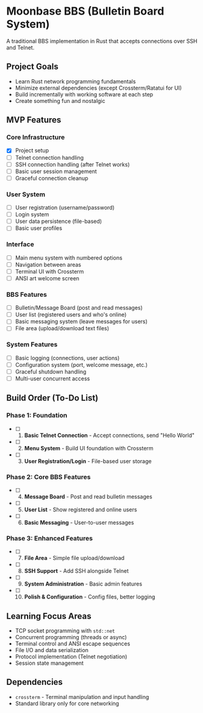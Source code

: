 # Moonbase BBS (Bulletin Board System)

A traditional BBS implementation in Rust that accepts connections over SSH and Telnet.

## Project Goals
- Learn Rust network programming fundamentals
- Minimize external dependencies (except Crossterm/Ratatui for UI)
- Build incrementally with working software at each step
- Create something fun and nostalgic

## MVP Features

### Core Infrastructure
- [x] Project setup
- [ ] Telnet connection handling
- [ ] SSH connection handling (after Telnet works)
- [ ] Basic user session management
- [ ] Graceful connection cleanup

### User System
- [ ] User registration (username/password)
- [ ] Login system
- [ ] User data persistence (file-based)
- [ ] Basic user profiles

### Interface
- [ ] Main menu system with numbered options
- [ ] Navigation between areas
- [ ] Terminal UI with Crossterm
- [ ] ANSI art welcome screen

### BBS Features
- [ ] Bulletin/Message Board (post and read messages)
- [ ] User list (registered users and who's online)
- [ ] Basic messaging system (leave messages for users)
- [ ] File area (upload/download text files)

### System Features
- [ ] Basic logging (connections, user actions)
- [ ] Configuration system (port, welcome message, etc.)
- [ ] Graceful shutdown handling
- [ ] Multi-user concurrent access

## Build Order (To-Do List)

### Phase 1: Foundation
- [ ] 1. **Basic Telnet Connection** - Accept connections, send "Hello World"
- [ ] 2. **Menu System** - Build UI foundation with Crossterm
- [ ] 3. **User Registration/Login** - File-based user storage

### Phase 2: Core BBS Features
- [ ] 4. **Message Board** - Post and read bulletin messages
- [ ] 5. **User List** - Show registered and online users
- [ ] 6. **Basic Messaging** - User-to-user messages

### Phase 3: Enhanced Features
- [ ] 7. **File Area** - Simple file upload/download
- [ ] 8. **SSH Support** - Add SSH alongside Telnet
- [ ] 9. **System Administration** - Basic admin features
- [ ] 10. **Polish & Configuration** - Config files, better logging

## Learning Focus Areas
- TCP socket programming with `std::net`
- Concurrent programming (threads or async)
- Terminal control and ANSI escape sequences
- File I/O and data serialization
- Protocol implementation (Telnet negotiation)
- Session state management

## Dependencies
- `crossterm` - Terminal manipulation and input handling
- Standard library only for core networking
